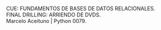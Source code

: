 CUE: FUNDAMENTOS DE BASES DE DATOS RELACIONALES.  
FINAL DRILLING: ARRIENDO DE DVDS.  
Marcelo Aceituno | Python 0079.  
